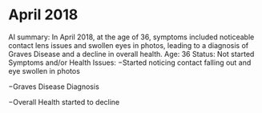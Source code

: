 # April 2018

AI summary: In April 2018, at the age of 36, symptoms included noticeable contact lens issues and swollen eyes in photos, leading to a diagnosis of Graves Disease and a decline in overall health.
Age: 36
Status: Not started
Symptoms and/or Health Issues: −Started noticing contact falling out and eye swollen in photos

−Graves Disease Diagnosis

−Overall Health started to decline